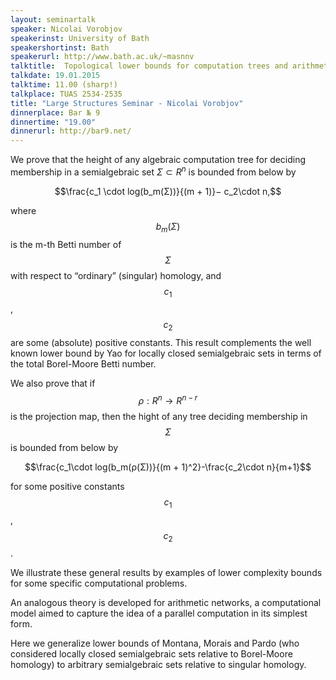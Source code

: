 ```yaml
---
layout: seminartalk
speaker: Nicolai Vorobjov
speakerinst: University of Bath
speakershortinst: Bath
speakerurl: http://www.bath.ac.uk/~masnnv
talktitle:  Topological lower bounds for computation trees and arithmetic networks
talkdate: 19.01.2015
talktime: 11.00 (sharp!)
talkplace: TUAS 2534-2535
title: "Large Structures Seminar - Nicolai Vorobjov"
dinnerplace: Bar № 9
dinnertime: "19.00"
dinnerurl: http://bar9.net/
---
```


We prove that the height of any algebraic computation tree for deciding membership in a semialgebraic set $Σ ⊂ R^n$ is bounded from below by

$$\frac{c_1 \cdot log(b_m(Σ))}{(m + 1)}− c_2\cdot n,$$

where $$b_m(Σ)$$ is the m-th Betti number of $$Σ$$ with respect to “ordinary” (singular) homology, and $$c_1$$, $$c_2$$ are some (absolute) positive constants. This result complements the well known lower bound by Yao for locally closed semialgebraic sets in terms of the total Borel-Moore Betti number.

We also prove that if $$ρ : R^n  → R^{n-r}$$ is the projection map, then the hight of any tree deciding membership in $$Σ$$ is bounded from below by

$$\frac{c_1\cdot log(b_m(ρ(Σ))}{(m + 1)^2}-\frac{c_2\cdot n}{m+1}$$

for some positive constants $$c_1$$, $$c_2$$.

We illustrate these general results by examples of lower complexity bounds for some specific computational problems.

An analogous theory is developed for arithmetic networks, a computational model aimed to capture the idea of a parallel computation in its simplest form.

Here we generalize lower bounds of Montana, Morais and Pardo (who considered locally closed semialgebraic sets relative to Borel-Moore homology) to arbitrary semialgebraic sets relative to singular homology.
